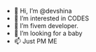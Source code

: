 - 👋 Hi, I’m @devshina
- 👀 I’m interested in CODES
- 🌱 I’m fivem developer.
- 💞️ I’m looking for a baby
- 📫 Just PM ME

<!---
devshina/devshina is a ✨ special ✨ repository because its `README.md` (this file) appears on your GitHub profile.
You can click the Preview link to take a look at your changes.
--->
